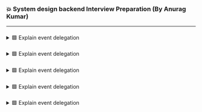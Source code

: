 ### 💥 System design backend Interview Preparation (By Anurag Kumar)

---

####
<details>
<summary> 🟩 Explain event delegation </summary>



</details>

####
<details>
<summary> 🟩 Explain event delegation </summary>



</details>

####
<details>
<summary> 🟩 Explain event delegation </summary>



</details>

####
<details>
<summary> 🟩 Explain event delegation </summary>



</details>

####
<details>
<summary> 🟩 Explain event delegation </summary>



</details>